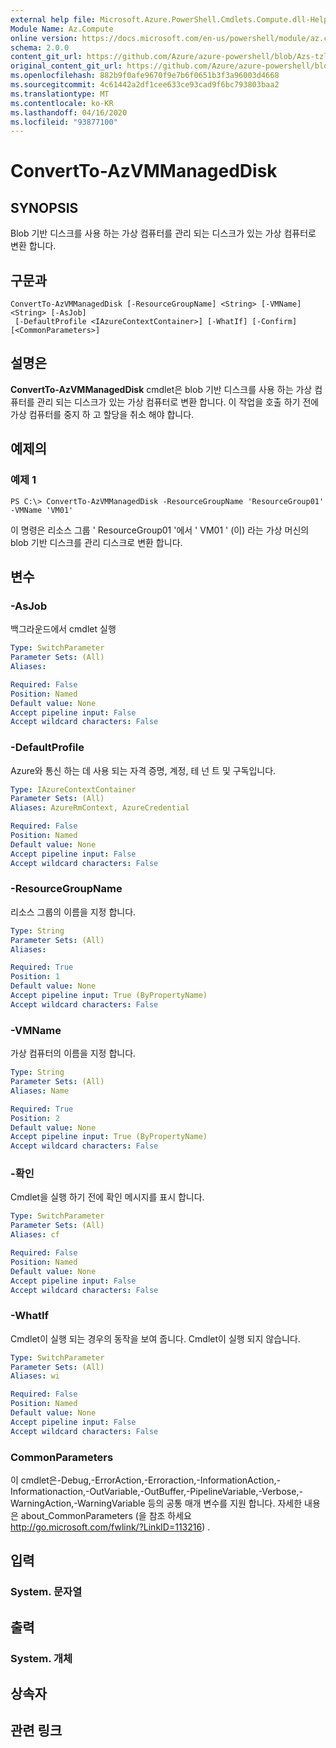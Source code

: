 ```yaml
---
external help file: Microsoft.Azure.PowerShell.Cmdlets.Compute.dll-Help-Help.xml
Module Name: Az.Compute
online version: https://docs.microsoft.com/en-us/powershell/module/az.compute/convertto-azvmmanageddisk
schema: 2.0.0
content_git_url: https://github.com/Azure/azure-powershell/blob/Azs-tzl/src/Compute/Compute/help/ConvertTo-AzVMManagedDisk.md
original_content_git_url: https://github.com/Azure/azure-powershell/blob/Azs-tzl/src/Compute/Compute/help/ConvertTo-AzVMManagedDisk.md
ms.openlocfilehash: 882b9f0afe9670f9e7b6f0651b3f3a96003d4668
ms.sourcegitcommit: 4c61442a2df1cee633ce93cad9f6bc793803baa2
ms.translationtype: MT
ms.contentlocale: ko-KR
ms.lasthandoff: 04/16/2020
ms.locfileid: "93877100"
---
```

# ConvertTo-AzVMManagedDisk

## SYNOPSIS
Blob 기반 디스크를 사용 하는 가상 컴퓨터를 관리 되는 디스크가 있는 가상 컴퓨터로 변환 합니다.

## 구문과

```
ConvertTo-AzVMManagedDisk [-ResourceGroupName] <String> [-VMName] <String> [-AsJob]
 [-DefaultProfile <IAzureContextContainer>] [-WhatIf] [-Confirm] [<CommonParameters>]
```

## 설명은
**ConvertTo-AzVMManagedDisk** cmdlet은 blob 기반 디스크를 사용 하는 가상 컴퓨터를 관리 되는 디스크가 있는 가상 컴퓨터로 변환 합니다.
이 작업을 호출 하기 전에 가상 컴퓨터를 중지 하 고 할당을 취소 해야 합니다.

## 예제의

### 예제 1
```
PS C:\> ConvertTo-AzVMManagedDisk -ResourceGroupName 'ResourceGroup01' -VMName 'VM01'
```

이 명령은 리소스 그룹 ' ResourceGroup01 '에서 ' VM01 ' (이) 라는 가상 머신의 blob 기반 디스크를 관리 디스크로 변환 합니다.

## 변수

### -AsJob
백그라운드에서 cmdlet 실행

```yaml
Type: SwitchParameter
Parameter Sets: (All)
Aliases: 

Required: False
Position: Named
Default value: None
Accept pipeline input: False
Accept wildcard characters: False
```

### -DefaultProfile
Azure와 통신 하는 데 사용 되는 자격 증명, 계정, 테 넌 트 및 구독입니다.

```yaml
Type: IAzureContextContainer
Parameter Sets: (All)
Aliases: AzureRmContext, AzureCredential

Required: False
Position: Named
Default value: None
Accept pipeline input: False
Accept wildcard characters: False
```

### -ResourceGroupName
리소스 그룹의 이름을 지정 합니다.

```yaml
Type: String
Parameter Sets: (All)
Aliases: 

Required: True
Position: 1
Default value: None
Accept pipeline input: True (ByPropertyName)
Accept wildcard characters: False
```

### -VMName
가상 컴퓨터의 이름을 지정 합니다.

```yaml
Type: String
Parameter Sets: (All)
Aliases: Name

Required: True
Position: 2
Default value: None
Accept pipeline input: True (ByPropertyName)
Accept wildcard characters: False
```

### -확인
Cmdlet을 실행 하기 전에 확인 메시지를 표시 합니다.

```yaml
Type: SwitchParameter
Parameter Sets: (All)
Aliases: cf

Required: False
Position: Named
Default value: None
Accept pipeline input: False
Accept wildcard characters: False
```

### -WhatIf
Cmdlet이 실행 되는 경우의 동작을 보여 줍니다. Cmdlet이 실행 되지 않습니다.

```yaml
Type: SwitchParameter
Parameter Sets: (All)
Aliases: wi

Required: False
Position: Named
Default value: None
Accept pipeline input: False
Accept wildcard characters: False
```

### CommonParameters
이 cmdlet은-Debug,-ErrorAction,-Erroraction,-InformationAction,-Informationaction,-OutVariable,-OutBuffer,-PipelineVariable,-Verbose,-WarningAction,-WarningVariable 등의 공통 매개 변수를 지원 합니다. 자세한 내용은 about_CommonParameters (을 참조 하세요 http://go.microsoft.com/fwlink/?LinkID=113216) .

## 입력

### System. 문자열

## 출력

### System. 개체

## 상속자

## 관련 링크

